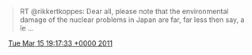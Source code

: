 > RT @rikkertkoppes: Dear all, please note that the environmental damage of the nuclear problems in Japan are far, far less then say, a le \.\.\.

<img src="../../media/tweet.ico" width="12" /> [Tue Mar 15 19:17:33 +0000 2011](https://twitter.com/DromerDenker/status/47738221274218496)